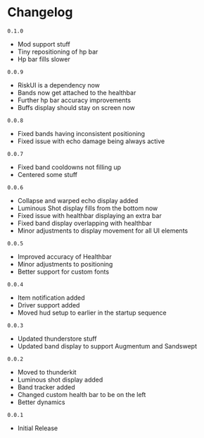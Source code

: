 # Changelog

`0.1.0`

- Mod support stuff
- Tiny repositioning of hp bar
- Hp bar fills slower

`0.0.9`

- RiskUI is a dependency now
- Bands now get attached to the healthbar
- Further hp bar accuracy improvements
- Buffs display should stay on screen now

`0.0.8`

- Fixed bands having inconsistent positioning
- Fixed issue with echo damage being always active

`0.0.7`

- Fixed band cooldowns not filling up
- Centered some stuff

`0.0.6`

- Collapse and warped echo display added
- Luminous Shot display fills from the bottom now
- Fixed issue with healthbar displaying an extra bar
- Fixed band display overlapping with healthbar
- Minor adjustments to display movement for all UI elements

`0.0.5`

- Improved accuracy of Healthbar
- Minor adjustments to positioning
- Better support for custom fonts

`0.0.4`

- Item notification added
- Driver support added
- Moved hud setup to earlier in the startup sequence

`0.0.3`

- Updated thunderstore stuff
- Updated band display to support Augmentum and Sandswept

`0.0.2`

- Moved to thunderkit
- Luminous shot display added
- Band tracker added
- Changed custom health bar to be on the left
- Better dynamics

`0.0.1`

- Initial Release